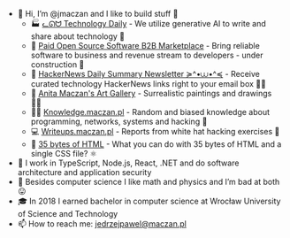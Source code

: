 - 👋 Hi, I’m @jmaczan and I like to build stuff 🔬  
  - 🏭 [ᓚᘏᗢ Technology Daily](https://bibop.app) - We utilize generative AI to write and share about technology 🤖
  - 🌱 [Paid Open Source Software B2B Marketplace](https://poss.market) - Bring reliable software to business and revenue stream to developers - under construction 👷
  - 📰 [HackerNews Daily Summary Newsletter ≽^•⩊•^≼](https://mailchi.mp/8e5a0abfd6be/h59zy01kio) - Receive curated technology HackerNews links right to your email box 👩‍💻
  - 🎨 [Anita Maczan's Art Gallery](https://anitamaczan.pl) - Surrealistic paintings and drawings 👩‍🎨
  - 🐱‍💻 [Knowledge.maczan.pl](https://knowledge.maczan.pl) - Random and biased knowledge about programming, networks, systems and hacking 🦸
  - 💻 [Writeups.maczan.pl](https://writeups.maczan.pl) - Reports from white hat hacking exercises 🦹
  - 🧩 [35 bytes of HTML](https://35bytes.maczan.pl) - What you can do with 35 bytes of HTML and a single CSS file? ⚛
- 🔨 I work in TypeScript, Node.js, React, .NET and do software architecture and application security
- 👀 Besides computer science I like math and physics and I’m bad at both 😛
- 🎓 In 2018 I earned bachelor in computer science at Wrocław University of Science and Technology
- 📫 How to reach me: jedrzejpawel@maczan.pl
